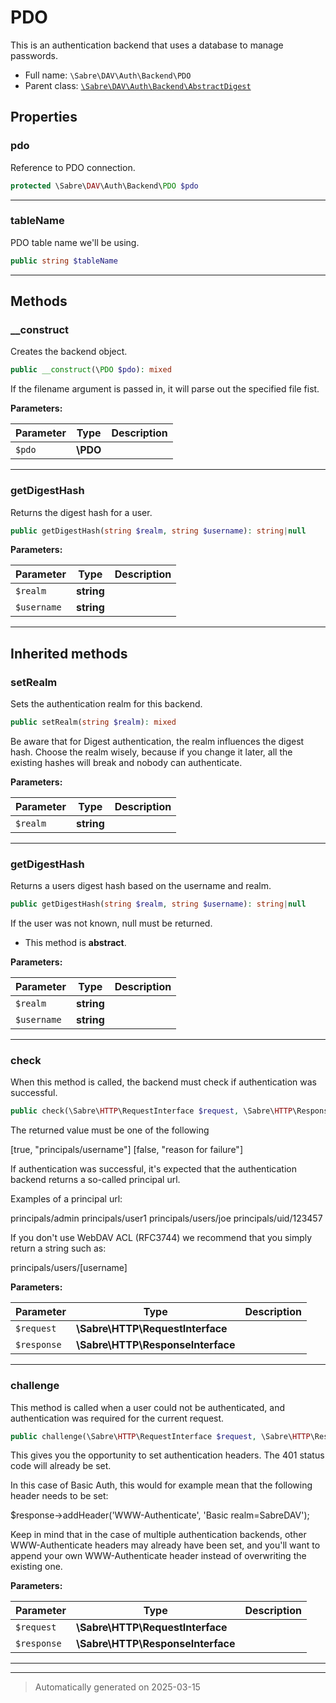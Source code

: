 
# PDO

This is an authentication backend that uses a database to manage passwords.



* Full name: `\Sabre\DAV\Auth\Backend\PDO`
* Parent class: [`\Sabre\DAV\Auth\Backend\AbstractDigest`](./AbstractDigest.md)



## Properties


### pdo

Reference to PDO connection.

```php
protected \Sabre\DAV\Auth\Backend\PDO $pdo
```






***

### tableName

PDO table name we'll be using.

```php
public string $tableName
```






***

## Methods


### __construct

Creates the backend object.

```php
public __construct(\PDO $pdo): mixed
```

If the filename argument is passed in, it will parse out the specified file fist.






**Parameters:**

| Parameter | Type | Description |
|-----------|------|-------------|
| `$pdo` | **\PDO** |  |





***

### getDigestHash

Returns the digest hash for a user.

```php
public getDigestHash(string $realm, string $username): string|null
```








**Parameters:**

| Parameter | Type | Description |
|-----------|------|-------------|
| `$realm` | **string** |  |
| `$username` | **string** |  |





***


## Inherited methods


### setRealm

Sets the authentication realm for this backend.

```php
public setRealm(string $realm): mixed
```

Be aware that for Digest authentication, the realm influences the digest
hash. Choose the realm wisely, because if you change it later, all the
existing hashes will break and nobody can authenticate.






**Parameters:**

| Parameter | Type | Description |
|-----------|------|-------------|
| `$realm` | **string** |  |





***

### getDigestHash

Returns a users digest hash based on the username and realm.

```php
public getDigestHash(string $realm, string $username): string|null
```

If the user was not known, null must be returned.


* This method is **abstract**.



**Parameters:**

| Parameter | Type | Description |
|-----------|------|-------------|
| `$realm` | **string** |  |
| `$username` | **string** |  |





***

### check

When this method is called, the backend must check if authentication was
successful.

```php
public check(\Sabre\HTTP\RequestInterface $request, \Sabre\HTTP\ResponseInterface $response): array
```

The returned value must be one of the following

[true, "principals/username"]
[false, "reason for failure"]

If authentication was successful, it's expected that the authentication
backend returns a so-called principal url.

Examples of a principal url:

principals/admin
principals/user1
principals/users/joe
principals/uid/123457

If you don't use WebDAV ACL (RFC3744) we recommend that you simply
return a string such as:

principals/users/[username]






**Parameters:**

| Parameter | Type | Description |
|-----------|------|-------------|
| `$request` | **\Sabre\HTTP\RequestInterface** |  |
| `$response` | **\Sabre\HTTP\ResponseInterface** |  |





***

### challenge

This method is called when a user could not be authenticated, and
authentication was required for the current request.

```php
public challenge(\Sabre\HTTP\RequestInterface $request, \Sabre\HTTP\ResponseInterface $response): mixed
```

This gives you the opportunity to set authentication headers. The 401
status code will already be set.

In this case of Basic Auth, this would for example mean that the
following header needs to be set:

$response->addHeader('WWW-Authenticate', 'Basic realm=SabreDAV');

Keep in mind that in the case of multiple authentication backends, other
WWW-Authenticate headers may already have been set, and you'll want to
append your own WWW-Authenticate header instead of overwriting the
existing one.






**Parameters:**

| Parameter | Type | Description |
|-----------|------|-------------|
| `$request` | **\Sabre\HTTP\RequestInterface** |  |
| `$response` | **\Sabre\HTTP\ResponseInterface** |  |





***


***
> Automatically generated on 2025-03-15

